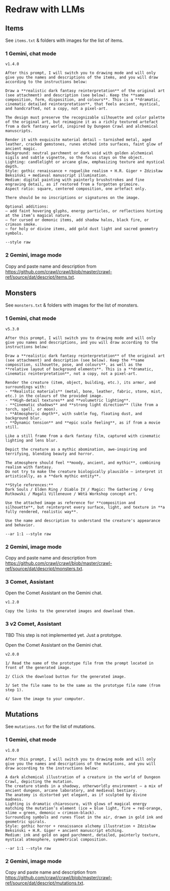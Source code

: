 # Redraw with LLMs

## Items

See `items.txt` & folders with images for the list of items.

### 1 Gemini, chat mode

```text
v1.4.0

After this prompt, I will switch you to drawing mode and will only give you the names and descriptions of the items, and you will draw according to the instructions below:

Draw a **realistic dark fantasy reinterpretation** of the original art (see attachment) and description (see below). Keep the **same composition, form, disposition, and colours**. This is a **dramatic, cinematic detailed reinterpretation**, that feels ancient, mystical, and handcrafted, not a copy, not a pixel-art.

The design must preserve the recognizable silhouette and color palette of the original art, but reimagine it as a richly textured artefact from a dark fantasy world, inspired by Dungeon Crawl and alchemical manuscripts. 

Render it with exquisite material detail — tarnished metal, aged leather, cracked gemstones, runes etched into surfaces, faint glow of ancient magic. 
Background: neutral parchment or dark void with golden alchemical sigils and subtle vignette, so the focus stays on the object. 
Lighting: candlelight or arcane glow, emphasizing texture and mystical depth. 
Style: gothic renaissance + roguelike realism + H.R. Giger + Zdzisław Beksiński + medieval manuscript illumination. 
Medium: digital painting with painterly brushstrokes and fine engraving detail, as if restored from a forgotten grimoire. 
Aspect ratio: square, centered composition, one artefact only.

There should be no inscriptions or signatures on the image.

Optional additions:
– add faint hovering glyphs, energy particles, or reflections hinting at the item’s magical nature.
– for cursed or demonic items, add shadow halos, black fire, or crimson smoke.
– for holy or divine items, add gold dust light and sacred geometry symbols.

--style raw

```

### 2 Gemini, image mode

Copy and paste name and description from <https://github.com/crawl/crawl/blob/master/crawl-ref/source/dat/descript/items.txt>.

## Monsters

See `monsters.txt` & folders with images for the list of monsters.

### 1 Gemini, chat mode

```text
v5.3.0

After this prompt, I will switch you to drawing mode and will only give you names and descriptions, and you will draw according to the instructions below:

Draw a **realistic dark fantasy reinterpretation** of the original art (see attachment) and description (see below). Keep the **same composition, silhouette, pose, and colours**, as well as the **relative layout of background elements**. This is a **dramatic, cinematic reinterpretation**, not a copy, not a pixel-art.

Render the creature (item, object, building, etc.), its armor, and surroundings with:
- **Realistic materials** (metal, bone, leather, fabric, stone, mist, etc.) in the colours of the provided image.
- **High-detail textures** and **volumetric lighting**.
- **Cinematic shadows** and **strong light direction** (like from a torch, spell, or moon).
- **Atmospheric depth**, with subtle fog, floating dust, and background blur.
- **Dynamic tension** and **epic scale feeling**, as if from a movie still.

Like a still frame from a dark fantasy film, captured with cinematic lighting and lens blur.

Depict the creature as a mythic abomination, awe-inspiring and terrifying, blending beauty and horror.

The atmosphere should feel **moody, ancient, and mythic**, combining realism with fantasy.
Do not try to make the creature biologically plausible — interpret it artistically, as a **dark mythic entity**.

**Style references:** 
Dark Souls / Elden Ring / Diablo IV / Magic: The Gathering / Greg Rutkowski / Magali Villeneuve / Wētā Workshop concept art.

Use the attached image as reference for **composition and silhouette**, but reinterpret every surface, light, and texture in **a fully rendered, realistic way**.

Use the name and description to understand the creature's appearance and behavior.

--ar 1:1 --style raw

```

### 2 Gemini, image mode

Copy and paste name and description from <https://github.com/crawl/crawl/blob/master/crawl-ref/source/dat/descript/monsters.txt>.

### 3 Comet, Assistant

Open the Comet Assistant on the Gemini chat.

```text
v1.2.0

Copy the links to the generated images and download them.

```

### 3 v2 Comet, Assistant

TBD This step is not implemented yet. Just a prototype.

Open the Comet Assistant on the Gemini chat.

```text
v2.0.0

1/ Read the name of the prototype file from the prompt located in front of the generated image.

2/ Click the download button for the generated image.

3/ Set the file name to be the same as the prototype file name (from step 1).

4/ Save the image to your computer.

```

## Mutations

See `mutations.txt` for the list of mutations.

### 1 Gemini, chat mode

```text
v1.0.0

After this prompt, I will switch you to drawing mode and will only give you the names and descriptions of the mutations, and you will draw according to the instructions below:

A dark alchemical illustration of a creature in the world of Dungeon Crawl, depicting the mutation.
The creature stands in a shadowy, otherworldly environment — a mix of ancient dungeon, arcane laboratory, and medieval bestiary. 
The anatomy is distorted yet elegant, as if sculpted by divine madness. 
Lighting is dramatic chiaroscuro, with glows of magical energy matching the mutation’s element (ice = blue light, fire = red-orange, slime = green, demonic = crimson-black). 
Surrounding symbols and runes float in the air, drawn in gold ink and geometric spirals. 
Style: gothic horror + renaissance alchemy illustration + Zdzisław Beksiński + H.R. Giger + ancient manuscript etching. 
Medium: ink and gold on aged parchment, detailed, painterly texture, mystical atmosphere, symmetrical composition.

--ar 1:1 --style raw

```

### 2 Gemini, image mode

Copy and paste name and description from <https://github.com/crawl/crawl/blob/master/crawl-ref/source/dat/descript/mutations.txt>.
